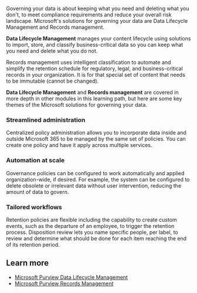 
Governing your data is about keeping what you need and deleting what you don't, to meet compliance requirements and reduce your overall risk landscape. Microsoft's solutions for governing your data are Data Lifecycle Management and Records management.

**Data Lifecycle Management** manages your content lifecycle using solutions to import, store, and classify business-critical data so you can keep what you need and delete what you do not.

Records management uses intelligent classification to automate and simplify the retention schedule for regulatory, legal, and business-critical records in your organization. It is for that special set of content that needs to be immutable (cannot be changed).

**Data Lifecycle Management** and **Records management** are covered in more depth in other modules in this learning path, but here are some key themes of the Microsoft solutions for governing your data.

### Streamlined administration

Centralized policy administration allows you to incorporate data inside and outside Microsoft 365 to be managed by the same set of policies. You can create one policy and have it apply across multiple services.

### Automation at scale

Governance policies can be configured to work automatically and applied organization-wide, if desired. For example, the system can be configured to delete obsolete or irrelevant data without user intervention, reducing the amount of data to govern.

### Tailored workflows

Retention policies are flexible including the capability to create custom events, such as the departure of an employee, to trigger the retention process. Disposition review lets you name specific people, per label, to review and determine what should be done for each item reaching the end of its retention period.

## Learn more

- [Microsoft Purview Data Lifecycle Management](/microsoft-365/compliance/manage-information-governance?azure-portal=true)
- [Microsoft Purview Records Management](/microsoft-365/compliance/records-management?azure-portal=true)
